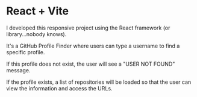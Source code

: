 # React + Vite

I developed this responsive project using the React framework (or library...nobody knows). 

It's a GitHub Profile Finder where users can type a username to find a specific profile. 

If this profile does not exist, the user will see a "USER NOT FOUND" message. 

If the profile exists, a list of repositories will be loaded so that the user can view the information and access the URLs.
